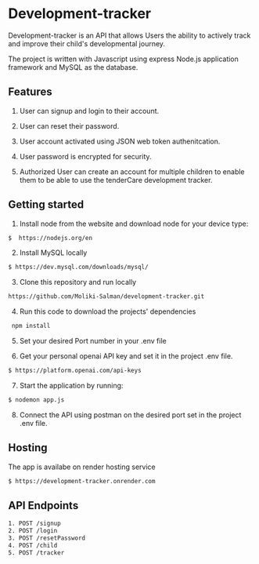 
# Development-tracker
Development-tracker is an API that allows Users the ability to actively track and improve their child's developmental journey. 

The project is written with Javascript using express Node.js application framework and MySQL as the database.
## Features

1. User can signup and login to their account. 

2.	User can reset their password. 

3. User account activated using JSON web token authenitcation. 

4. User password is encrypted for security.
  
5. Authorized User can create an account for multiple children to enable them to be able to use the tenderCare development tracker. 

## Getting started

1.	Install node from the website and download node for your device type:

```bash
$  https://nodejs.org/en
```
2. Install MySQL locally 
```bash
$ https://dev.mysql.com/downloads/mysql/
```
3. Clone this repository and run locally
```bash
https://github.com/Moliki-Salman/development-tracker.git
```
4. Run this code to download the projects' dependencies 
```bash
 npm install
```
5. Set your desired Port number in your .env file
  
6. Get your personal openai API key and set it in the project .env file.
```bash
$ https://platform.openai.com/api-keys 
```
7.   Start the application by running:
```bash
$ nodemon app.js 
```
8. Connect the API using postman on the desired port set in the project .env file.

## Hosting
The app is availabe on render hosting service
```bash
$ https://development-tracker.onrender.com
```
## API Endpoints
```bash
1. POST /signup
2. POST /login
3. POST /resetPassword
4. POST /child
5. POST /tracker
```

